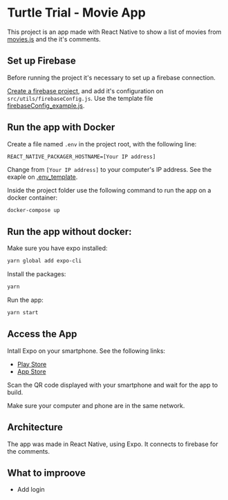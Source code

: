 # Turtle Trial - Movie App

This project is an app made with React Native to show a list of movies from [movies.js](https://tender-mclean-00a2bd.netlify.app/mobile/movies.json) and the it's comments.

## Set up Firebase

Before running the project it's necessary to set up a firebase connection. 

[Create a firebase project](https://firebase.google.com/), and add it's configuration on `src/utils/firebaseConfig.js`. Use the template file [firebaseConfig_example.js](./src/utils/firebaseConfig_example.js).


## Run the app with Docker
Create a file named `.env` in the project root, with the following line:

```
REACT_NATIVE_PACKAGER_HOSTNAME=[Your IP address]
```

Change from `[Your IP address]` to your computer's IP address. See the exaple on [.env_template](./.env_template).

Inside the project folder use the following command to run the app on a docker container:

```sh
docker-compose up
```

## Run the app without docker:

Make sure you have expo installed:

```sh
yarn global add expo-cli
```

Install the packages:

```sh 
yarn
```

Run the app:

```sh
yarn start
```

## Access the App
Intall Expo on your smartphone. See the following links:
- [Play Store](https://play.google.com/store/apps/details?id=host.exp.exponent&hl=en_US)
- [App Store](https://apps.apple.com/br/app/expo-client/id982107779)

Scan the QR code displayed with your smartphone and wait for the app to build.

Make sure your computer and phone are in the same network.

## Architecture

The app was made in React Native, using Expo. It connects to firebase for the comments.


## What to improove

- Add login